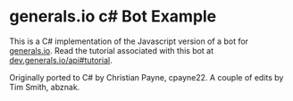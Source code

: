 # generals.io c# Bot Example

This is a C# implementation of the Javascript version of a bot for [generals.io](http://generals.io). Read the tutorial associated with this bot at [dev.generals.io/api#tutorial](http://dev.generals.io/api#tutorial).

Originally ported to C# by Christian Payne, cpayne22.  A couple of edits by Tim Smith, abznak.
